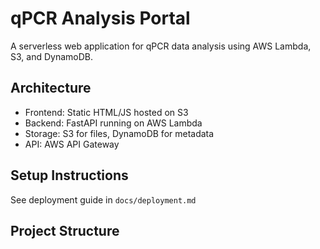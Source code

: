 # qPCR Analysis Portal

A serverless web application for qPCR data analysis using AWS Lambda, S3, and DynamoDB.

## Architecture
- Frontend: Static HTML/JS hosted on S3
- Backend: FastAPI running on AWS Lambda
- Storage: S3 for files, DynamoDB for metadata
- API: AWS API Gateway

## Setup Instructions
See deployment guide in `docs/deployment.md`

## Project Structure